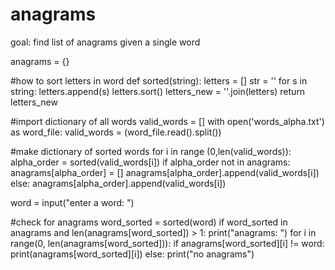 # anagrams
goal: find list of anagrams given a single word

   anagrams = {}

  #how to sort letters in word
  def sorted(string):
      letters = []
      str = ''
      for s in string:
          letters.append(s)
      letters.sort()
      letters_new = ''.join(letters)
      return letters_new


  #import dictionary of all words
  valid_words = []
  with open('words_alpha.txt') as word_file:
      valid_words = (word_file.read().split())    

  #make dictionary of sorted words 
  for i in range (0,len(valid_words)):
      alpha_order = sorted(valid_words[i])
      if alpha_order not in anagrams: 
          anagrams[alpha_order] = []
          anagrams[alpha_order].append(valid_words[i])
      else:
          anagrams[alpha_order].append(valid_words[i])


  word = input("enter a word: ")

  #check for anagrams
  word_sorted = sorted(word)
  if word_sorted in anagrams and len(anagrams[word_sorted]) > 1: 
      print("anagrams: ")
      for i in range(0, len(anagrams[word_sorted])):
          if anagrams[word_sorted][i] != word:
              print(anagrams[word_sorted][i])
  else: 
      print("no anagrams")
